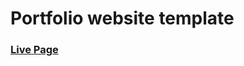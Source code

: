 # Portfolio website template

### [Live Page](https://idenisoff.github.io/portfolio-website-template/#/)